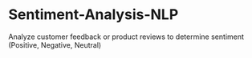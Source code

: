 # Sentiment-Analysis-NLP
 Analyze customer feedback or product reviews to determine sentiment  (Positive, Negative, Neutral)
